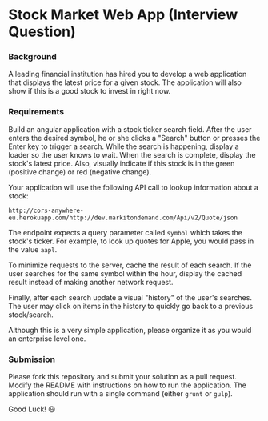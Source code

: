 # Stock Market Web App (Interview Question)

### Background

A leading financial institution has hired you to develop a web application that displays the latest price for a given stock. The application will also show if this is a good stock to invest in right now.

### Requirements

Build an angular application with a stock ticker search field. After the user enters the desired symbol, he or she clicks a "Search" button or presses the Enter key to trigger a search. While the search is happening, display a loader so the user knows to wait. When the search is complete, display the stock's latest price. Also, visually indicate if this stock is in the green (positive change) or red (negative change).

Your application will use the following API call to lookup information about a stock:

`http://cors-anywhere-eu.herokuapp.com/http://dev.markitondemand.com/Api/v2/Quote/json`

The endpoint expects a query parameter called `symbol` which takes the stock's ticker. For example, to look up quotes for Apple, you would pass in the value `aapl`.

To minimize requests to the server, cache the result of each search. If the user searches for the same symbol within the hour, display the cached result instead of making another network request.

Finally, after each search update a visual "history" of the user's searches. The user may click on items in the history to quickly go back to a previous stock/search.

Although this is a very simple application, please organize it as you would an enterprise level one.

### Submission

Please fork this repository and submit your solution as a pull request. Modify the README with instructions on how to run the application. The application should run with a single command (either `grunt` or `gulp`).

Good Luck! :smiley:
